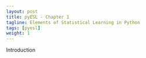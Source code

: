 ```yaml
---
layout: post
title: pyESL - Chapter 1
tagline: Elements of Statistical Learning in Python
tags: [pyesl]
weight: 1
---
```


<p>Introduction</p>
